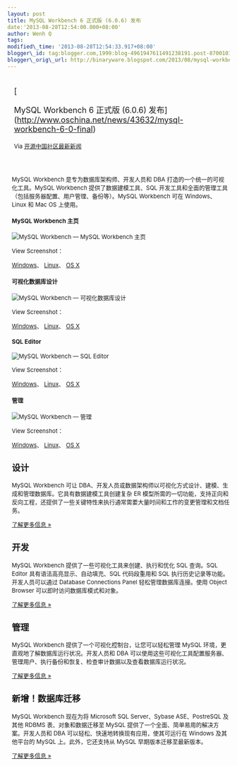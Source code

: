 ```yaml
--- 
layout: post 
title: MySQL Workbench 6 正式版 (6.0.6) 发布 
date:'2013-08-28T12:54:00.000+08:00' 
author: Wenh Q
tags:
modified\_time: '2013-08-28T12:54:33.917+08:00' 
blogger\_id: tag:blogger.com,1999:blog-4961947611491238191.post-8700101325336177723
blogger\_orig\_url: http://binaryware.blogspot.com/2013/08/mysql-workbench-6-ac-606-aa.html
---
```

<div style="margin: 10px; padding: 5px;">

<div style="font-size: 18px;">

[

MySQL Workbench 6 正式版 (6.0.6)
发布](http://www.oschina.net/news/43632/mysql-workbench-6-0-final)

</div>

<div style="font-size: 13px;">

Via [开源中国社区最新新闻](http://www.oschina.net/?from=rss)

</div>

</div>

<div style="font-size: 13px; padding: 15px 0 10px 10px;">

MySQL Workbench 是专为数据库架构师、开发人员和 DBA
打造的一个统一的可视化工具。MySQL Workbench 提供了数据建模工具、SQL
开发工具和全面的管理工具（包括服务器配置、用户管理、备份等）。MySQL
Workbench 可在 Windows、Linux 和 Mac OS 上使用。

<div>

#### MySQL Workbench 主页

![MySQL Workbench — MySQL Workbench
主页](http://static.oschina.net/uploads/img/201308/28080003_ens8.gif)

View Screenshot：

[Windows](http://www.mysql.com/common/images/products/MySQL_Workbench_Mainscreen_Windows.gif)、
[Linux](http://www.mysql.com/common/images/products/MySQL_Workbench_Mainscreen_Linux.gif)、
[OS
X](http://www.mysql.com/common/images/products/MySQL_Workbench_Mainscreen_Mac.png)

</div>

<div>

#### 可视化数据库设计

![MySQL Workbench —
可视化数据库设计](http://static.oschina.net/uploads/img/201308/28080006_TyJi.gif)

View Screenshot：

[Windows](http://www.mysql.com/common/images/products/MySQL_Workbench_Visual_Design_Windows.gif)、
[Linux](http://www.mysql.com/common/images/products/MySQL_Workbench_Visual_Design_Linux.gif)、
[OS
X](http://www.mysql.com/common/images/products/MySQL_Workbench_Visual_Design_Mac.png)

</div>

<div>

#### SQL Editor

![MySQL Workbench — SQL
Editor](http://static.oschina.net/uploads/img/201308/28080012_45Z6.gif)

View Screenshot：

[Windows](http://www.mysql.com/common/images/products/MySQL_Workbench_Editor_General_Windows.gif)、
[Linux](http://www.mysql.com/common/images/products/MySQL_Workbench_Editor_General_Linux.gif)、
[OS
X](http://www.mysql.com/common/images/products/MySQL_Workbench_Editor_General_Mac.png)

</div>

<div>

#### 管理

![MySQL Workbench —
管理](http://static.oschina.net/uploads/img/201308/28080015_X8Pe.gif)

View Screenshot：

[Windows](http://www.mysql.com/common/images/products/MySQL_Workbench_Admin_Config_Windows.gif)、
[Linux](http://www.mysql.com/common/images/products/MySQL_Workbench_Admin_Config_Linux.gif)、
[OS
X](http://www.mysql.com/common/images/products/MySQL_Workbench_Admin_Config_Mac.png)

</div>

<div>

设计
----

MySQL Workbench 可让
DBA、开发人员或数据架构师以可视化方式设计、建模、生成和管理数据库。它具有数据建模工具创建复杂
ER
模型所需的一切功能，支持正向和反向工程，还提供了一些关键特性来执行通常需要大量时间和工作的变更管理和文档任务。

[了解更多信息 »](http://www.mysql.com/products/workbench/design/)

开发
----

MySQL Workbench 提供了一些可视化工具来创建、执行和优化 SQL 查询。SQL
Editor 具有语法高亮显示、自动填充、SQL 代码段重用和 SQL
执行历史记录等功能。开发人员可以通过 Database Connections Panel
轻松管理数据库连接。使用 Object Browser 可以即时访问数据库模式和对象。

[了解更多信息 »](http://www.mysql.com/products/workbench/dev/)

管理
----

MySQL Workbench 提供了一个可视化控制台，让您可以轻松管理 MySQL
环境，更直观地了解数据库运行状况。开发人员和 DBA
可以使用这些可视化工具配置服务器、管理用户、执行备份和恢复、检查审计数据以及查看数据库运行状况。

[了解更多信息 »](http://www.mysql.com/products/workbench/admin/)

</div>

新增！数据库迁移
----------------

MySQL Workbench 现在为将 Microsoft SQL Server、Sybase ASE、PostreSQL
及其他 RDBMS 表、对象和数据迁移至 MySQL
提供了一个全面、简单易用的解决方案。开发人员和 DBA
可以轻松、快速地转换现有应用，使其可运行在 Windows 及其他平台的 MySQL
上。此外，它还支持从 MySQL 早期版本迁移至最新版本。

[了解更多信息 »](http://www.mysql.com/products/workbench/migrate/)

</div>
